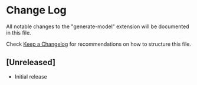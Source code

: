 # Change Log
All notable changes to the "generate-model" extension will be documented in this file.

Check [Keep a Changelog](http://keepachangelog.com/) for recommendations on how to structure this file.

## [Unreleased]
- Initial release